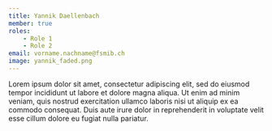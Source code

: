 ```yaml
---
title: Yannik Daellenbach
member: true
roles:
    - Role 1
    - Role 2
email: vorname.nachname@fsmib.ch
image: yannik_faded.png
---
```


Lorem ipsum dolor sit amet, consectetur adipiscing elit, sed do eiusmod tempor incididunt ut labore et dolore magna aliqua. Ut enim ad minim veniam, quis nostrud exercitation ullamco laboris nisi ut aliquip ex ea commodo consequat. Duis aute irure dolor in reprehenderit in voluptate velit esse cillum dolore eu fugiat nulla pariatur.